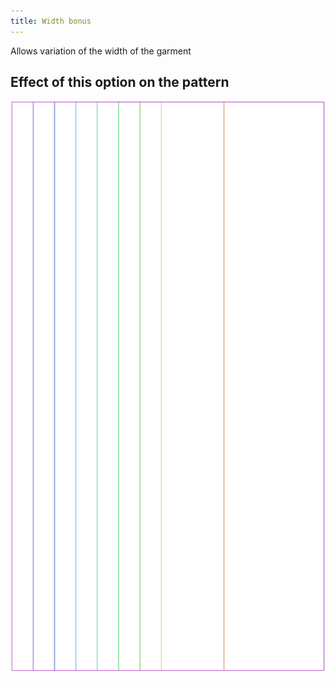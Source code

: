 ```yaml
---
title: Width bonus
---
```


Allows variation of the width of the garment


## Effect of this option on the pattern
![This image shows the effect of this option by superimposing several variants that have a different value for this option](tiberius_widthbonus_sample.svg "Effect of this option on the pattern")
